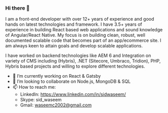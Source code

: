 ### Hi there 👋

I am a front-end developer with over 12+ years of experience and good hands on latest technologies and framework. I have 3.5+ years of experience in building React based web applications and sound knowledge of Angular/React Native. My focus is on building clean, robust, well documented scalable code that becomes part of an app/ecommerce site. I am always keen to attain goals and develop scalable applications.

I have worked on backend technologies like AEM 6 and Integration on variety of CMS including (Hybris), .NET (Sitecore, Umbraco, Tridion), PHP, Hybris based projects and willing to explore different technologies.

- 🔭 I’m currently working on React & Gatsby
- 👯 I’m looking to collaborate on Node.js, MongoDB & SQL
- 📫 How to reach me: 
  - LinkedIn: https://www.linkedin.com/in/sidwaseem/
  - Skype: sid_waseem
  - Gmail: waseemc2002@gmail.com

<!--
**sidwaseem/sidwaseem** is a ✨ _special_ ✨ repository because its `README.md` (this file) appears on your GitHub profile.

Here are some ideas to get you started:

- 🔭 I’m currently working on ...
- 🌱 I’m currently learning ...
- 👯 I’m looking to collaborate on ...
- 🤔 I’m looking for help with ...
- 💬 Ask me about ...
- 📫 How to reach me: ...
- 😄 Pronouns: ...
- ⚡ Fun fact: ...
-->
